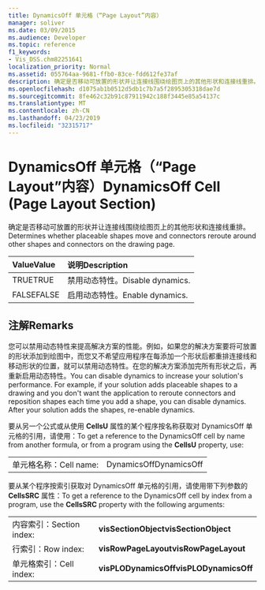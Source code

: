 ```yaml
---
title: DynamicsOff 单元格（“Page Layout”内容）
manager: soliver
ms.date: 03/09/2015
ms.audience: Developer
ms.topic: reference
f1_keywords:
- Vis_DSS.chm82251641
localization_priority: Normal
ms.assetid: 055764aa-9681-ffb0-83ce-fdd612fe37af
description: 确定是否移动可放置的形状并让连接线围绕绘图页上的其他形状和连接线重排。
ms.openlocfilehash: d1075ab1b0512d5db1c7b7a5f2895305318dae7d
ms.sourcegitcommit: 8fe462c32b91c87911942c188f3445e85a54137c
ms.translationtype: MT
ms.contentlocale: zh-CN
ms.lasthandoff: 04/23/2019
ms.locfileid: "32315717"
---
```

# <a name="dynamicsoff-cell-page-layout-section"></a><span data-ttu-id="a985c-103">DynamicsOff 单元格（“Page Layout”内容）</span><span class="sxs-lookup"><span data-stu-id="a985c-103">DynamicsOff Cell (Page Layout Section)</span></span>

<span data-ttu-id="a985c-104">确定是否移动可放置的形状并让连接线围绕绘图页上的其他形状和连接线重排。</span><span class="sxs-lookup"><span data-stu-id="a985c-104">Determines whether placeable shapes move and connectors reroute around other shapes and connectors on the drawing page.</span></span>
  
|<span data-ttu-id="a985c-105">**Value**</span><span class="sxs-lookup"><span data-stu-id="a985c-105">**Value**</span></span>|<span data-ttu-id="a985c-106">**说明**</span><span class="sxs-lookup"><span data-stu-id="a985c-106">**Description**</span></span>|
|:-----|:-----|
| <span data-ttu-id="a985c-107">TRUE</span><span class="sxs-lookup"><span data-stu-id="a985c-107">TRUE</span></span>  <br/> | <span data-ttu-id="a985c-108">禁用动态特性。</span><span class="sxs-lookup"><span data-stu-id="a985c-108">Disable dynamics.</span></span>  <br/> |
| <span data-ttu-id="a985c-109">FALSE</span><span class="sxs-lookup"><span data-stu-id="a985c-109">FALSE</span></span>  <br/> | <span data-ttu-id="a985c-110">启用动态特性。</span><span class="sxs-lookup"><span data-stu-id="a985c-110">Enable dynamics.</span></span>  <br/> |
   
## <a name="remarks"></a><span data-ttu-id="a985c-111">注解</span><span class="sxs-lookup"><span data-stu-id="a985c-111">Remarks</span></span>

<span data-ttu-id="a985c-p101">您可以禁用动态特性来提高解决方案的性能。例如，如果您的解决方案要将可放置的形状添加到绘图中，而您又不希望应用程序在每添加一个形状后都重排连接线和移动形状的位置，就可以禁用动态特性。在您的解决方案添加完所有形状之后，再重新启用动态特性。</span><span class="sxs-lookup"><span data-stu-id="a985c-p101">You can disable dynamics to increase your solution's performance. For example, if your solution adds placeable shapes to a drawing and you don't want the application to reroute connectors and reposition shapes each time you add a shape, you can disable dynamics. After your solution adds the shapes, re-enable dynamics.</span></span>
  
<span data-ttu-id="a985c-115">要从另一个公式或从使用 **CellsU** 属性的某个程序按名称获取对 DynamicsOff 单元格的引用，请使用：</span><span class="sxs-lookup"><span data-stu-id="a985c-115">To get a reference to the DynamicsOff cell by name from another formula, or from a program using the **CellsU** property, use:</span></span> 
  
|||
|:-----|:-----|
| <span data-ttu-id="a985c-116">单元格名称：</span><span class="sxs-lookup"><span data-stu-id="a985c-116">Cell name:</span></span>  <br/> | <span data-ttu-id="a985c-117">DynamicsOff</span><span class="sxs-lookup"><span data-stu-id="a985c-117">DynamicsOff</span></span>  <br/> |
   
<span data-ttu-id="a985c-118">要从某个程序按索引获取对 DynamicsOff 单元格的引用，请使用带下列参数的 **CellsSRC** 属性：</span><span class="sxs-lookup"><span data-stu-id="a985c-118">To get a reference to the DynamicsOff cell by index from a program, use the **CellsSRC** property with the following arguments:</span></span> 
  
|||
|:-----|:-----|
| <span data-ttu-id="a985c-119">内容索引：</span><span class="sxs-lookup"><span data-stu-id="a985c-119">Section index:</span></span>  <br/> |<span data-ttu-id="a985c-120">**visSectionObject**</span><span class="sxs-lookup"><span data-stu-id="a985c-120">**visSectionObject**</span></span> <br/> |
| <span data-ttu-id="a985c-121">行索引：</span><span class="sxs-lookup"><span data-stu-id="a985c-121">Row index:</span></span>  <br/> |<span data-ttu-id="a985c-122">**visRowPageLayout**</span><span class="sxs-lookup"><span data-stu-id="a985c-122">**visRowPageLayout**</span></span> <br/> |
| <span data-ttu-id="a985c-123">单元格索引：</span><span class="sxs-lookup"><span data-stu-id="a985c-123">Cell index:</span></span>  <br/> |<span data-ttu-id="a985c-124">**visPLODynamicsOff**</span><span class="sxs-lookup"><span data-stu-id="a985c-124">**visPLODynamicsOff**</span></span> <br/> |
   

